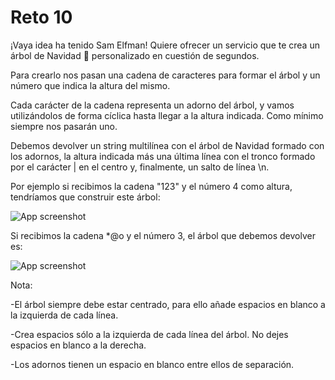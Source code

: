 # Reto 10

¡Vaya idea ha tenido Sam Elfman! Quiere ofrecer un servicio que te crea un árbol de Navidad 🎄 personalizado en cuestión de segundos.

Para crearlo nos pasan una cadena de caracteres para formar el árbol y un número que indica la altura del mismo.

Cada carácter de la cadena representa un adorno del árbol, y vamos utilizándolos de forma cíclica hasta llegar a la altura indicada. Como mínimo siempre nos pasarán uno.

Debemos devolver un string multilínea con el árbol de Navidad formado con los adornos, la altura indicada más una última línea con el tronco formado por el carácter | en el centro y, finalmente, un salto de línea \n.

Por ejemplo si recibimos la cadena "123" y el número 4 como altura, tendríamos que construir este árbol:

![App screenshot](https://i.imgur.com/PaAj5L1.png)

Si recibimos la cadena *@o y el número 3, el árbol que debemos devolver es:

![App screenshot](https://i.imgur.com/CkoFn2G.png)

Nota:

-El árbol siempre debe estar centrado, para ello añade espacios en blanco a la izquierda de cada línea.

-Crea espacios sólo a la izquierda de cada línea del árbol. No dejes espacios en blanco a la derecha.

-Los adornos tienen un espacio en blanco entre ellos de separación.